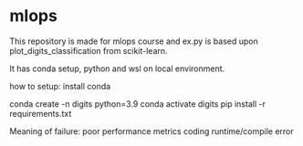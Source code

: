 # mlops
This repository is made for mlops course and ex.py is based upon plot_digits_classification from scikit-learn.

It has conda setup, python and wsl on local environment.

how to setup: install conda

conda create -n digits python=3.9 conda activate digits pip install -r requirements.txt

Meaning of failure:
    poor performance metrics
    coding runtime/compile error
